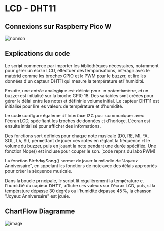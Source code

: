 # LCD - DHT11

## Connexions sur Raspberry Pico W
![nonnon](https://github.com/user-attachments/assets/091be7ca-32ce-459b-8f74-4f0d11211b7e)

## Explications du code 
Le script commence par importer les bibliothèques nécessaires, notamment pour gérer un écran LCD, effectuer des temporisations, interagir avec le matériel comme les broches GPIO et le PWM pour le buzzer, et lire les données d'un capteur DHT11 qui mesure la température et l'humidité.

Ensuite, une entrée analogique est définie pour un potentiomètre, et un buzzer est initialisé sur la broche GPIO 18. Des variables sont créées pour gérer le délai entre les notes et définir le volume initial. Le capteur DHT11 est initialisé pour lire les valeurs de température et d'humidité.

Le code configure également l'interface I2C pour communiquer avec l'écran LCD, spécifiant les broches de données et d'horloge. L'écran est ensuite initialisé pour afficher des informations.

Des fonctions sont définies pour chaque note musicale (DO, RE, MI, FA, SOL, LA, SI), permettant de jouer ces notes en réglant la fréquence et le volume du buzzer, puis en jouant la note pendant une durée spécifiée. Une fonction Nope() est incluse pour couper le son. (code repris du labo PWM)

La fonction BirthdaySong() permet de jouer la mélodie de "Joyeux Anniversaire", en appelant les fonctions de note avec des délais appropriés pour créer la séquence musicale.

Dans la boucle principale, le script lit régulièrement la température et l'humidité du capteur DHT11, affiche ces valeurs sur l'écran LCD, puis, si la température dépasse 30 degrés ou l'humidité dépasse 45 %, la chanson "Joyeux Anniversaire" est jouée.

## ChartFlow Diagramme
![image](https://github.com/user-attachments/assets/976c8fdd-bdd2-46a3-b240-6a7b0f910bac)
